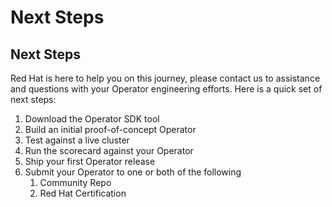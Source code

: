 # Next Steps

## **Next Steps**

Red Hat is here to help you on this journey, please contact us to assistance and questions with your Operator engineering efforts. Here is a quick set of next steps:  


1. Download the Operator SDK tool
2. Build an initial proof-of-concept Operator
3. Test against a live cluster
4. Run the scorecard against your Operator
5. Ship your first Operator release
6. Submit your Operator to one or both of the following
   1. Community Repo
   2. Red Hat Certification

